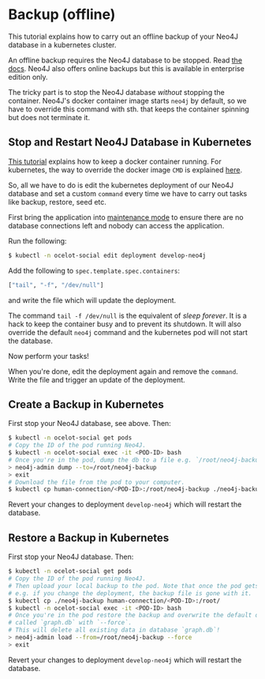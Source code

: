 # Backup (offline)

This tutorial explains how to carry out an offline backup of your Neo4J
database in a kubernetes cluster.

An offline backup requires the Neo4J database to be stopped. Read
[the docs](https://neo4j.com/docs/operations-manual/current/tools/dump-load/).
Neo4J also offers online backups but this is available in enterprise edition
only.

The tricky part is to stop the Neo4J database *without* stopping the container.
Neo4J's docker container image starts `neo4j` by default, so we have to override
this command with sth. that keeps the container spinning but does not terminate
it.

## Stop and Restart Neo4J Database in Kubernetes

[This tutorial](http://bigdatums.net/2017/11/07/how-to-keep-docker-containers-running/)
explains how to keep a docker container running. For kubernetes, the way to
override the docker image `CMD` is explained [here](https://kubernetes.io/docs/tasks/inject-data-application/define-command-argument-container/#define-a-command-and-arguments-when-you-create-a-pod).

So, all we have to do is edit the kubernetes deployment of our Neo4J database
and set a custom `command` every time we have to carry out tasks like backup,
restore, seed etc.

First bring the application into [maintenance mode](https://github.com/Ocelot-Social-Community/Ocelot-Social/blob/master/webapp/maintenance/README.md#maintenance-mode) to ensure there are no
database connections left and nobody can access the application.

Run the following:

```sh
$ kubectl -n ocelot-social edit deployment develop-neo4j
```

Add the following to `spec.template.spec.containers`:

```sh
["tail", "-f", "/dev/null"]
```

and write the file which will update the deployment.

The command `tail -f /dev/null` is the equivalent of *sleep forever*. It is a
hack to keep the container busy and to prevent its shutdown. It will also
override the default `neo4j` command and the kubernetes pod will not start the
database.

Now perform your tasks!

When you're done, edit the deployment again and remove the `command`. Write the
file and trigger an update of the deployment.

## Create a Backup in Kubernetes

First stop your Neo4J database, see above. Then:

```sh
$ kubectl -n ocelot-social get pods
# Copy the ID of the pod running Neo4J.
$ kubectl -n ocelot-social exec -it <POD-ID> bash
# Once you're in the pod, dump the db to a file e.g. `/root/neo4j-backup`.
> neo4j-admin dump --to=/root/neo4j-backup
> exit
# Download the file from the pod to your computer.
$ kubectl cp human-connection/<POD-ID>:/root/neo4j-backup ./neo4j-backup
```

Revert your changes to deployment `develop-neo4j` which will restart the database.

## Restore a Backup in Kubernetes

First stop your Neo4J database. Then:

```sh
$ kubectl -n ocelot-social get pods
# Copy the ID of the pod running Neo4J.
# Then upload your local backup to the pod. Note that once the pod gets deleted
# e.g. if you change the deployment, the backup file is gone with it.
$ kubectl cp ./neo4j-backup human-connection/<POD-ID>:/root/
$ kubectl -n ocelot-social exec -it <POD-ID> bash
# Once you're in the pod restore the backup and overwrite the default database
# called `graph.db` with `--force`.
# This will delete all existing data in database `graph.db`!
> neo4j-admin load --from=/root/neo4j-backup --force
> exit
```

Revert your changes to deployment `develop-neo4j` which will restart the database.
